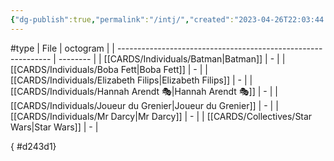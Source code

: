 ```yaml
---
{"dg-publish":true,"permalink":"/intj/","created":"2023-04-26T22:03:44.019+02:00","updated":"2023-05-02T11:09:19.277+02:00"}
---
```


#type
| File                                                          | octogram |
| ------------------------------------------------------------- | -------- |
| [[CARDS/Individuals/Batman\|Batman]]                       | \-       |
| [[CARDS/Individuals/Boba Fett\|Boba Fett]]                 | \-       |
| [[CARDS/Individuals/Elizabeth Filips\|Elizabeth Filips]]   | \-       |
| [[CARDS/Individuals/Hannah Arendt 🎭\|Hannah Arendt 🎭]]   | \-       |
| [[CARDS/Individuals/Joueur du Grenier\|Joueur du Grenier]] | \-       |
| [[CARDS/Individuals/Mr Darcy\|Mr Darcy]]                   | \-       |
| [[CARDS/Collectives/Star Wars\|Star Wars]]                 | \-       |

{ #d243d1}


